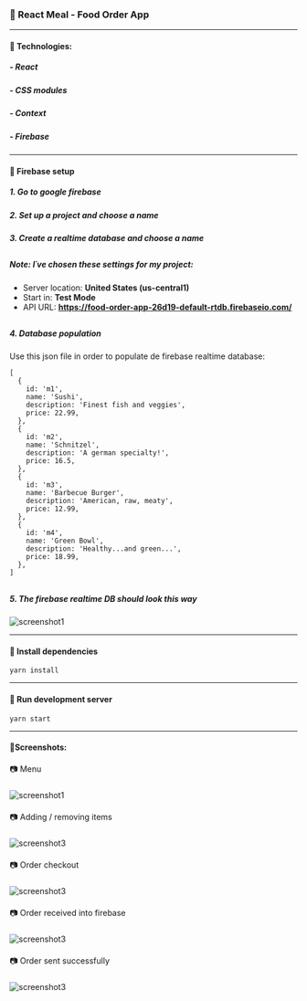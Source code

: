 ### 🍔 React Meal - Food Order App
***
#### 📌 Technologies: 
##### - React
##### - CSS modules
##### - Context
##### - Firebase
***
#### 📌 Firebase setup
##### 1. Go to google firebase
##### 2. Set up a project and choose a name
##### 3. Create a realtime database and choose a name
##
##### Note: I´ve chosen these settings for my project:
- Server location: **United States (us-central1)**
- Start in: **Test Mode**
- API URL: **https://food-order-app-26d19-default-rtdb.firebaseio.com/**
##
##### 4. Database population
Use this json file in order to populate de firebase realtime database:

```
[
  {
    id: 'm1',
    name: 'Sushi',
    description: 'Finest fish and veggies',
    price: 22.99,
  },
  {
    id: 'm2',
    name: 'Schnitzel',
    description: 'A german specialty!',
    price: 16.5,
  },
  {
    id: 'm3',
    name: 'Barbecue Burger',
    description: 'American, raw, meaty',
    price: 12.99,
  },
  {
    id: 'm4',
    name: 'Green Bowl',
    description: 'Healthy...and green...',
    price: 18.99,
  },
]
```
##
##### 5. The firebase realtime DB should look this way
![screenshot1](screenshots/Screenshot_2.jpg)

***
#### 📌 Install dependencies
`yarn install`
***
#### 📌 Run development server
`yarn start`
***
#### 📌Screenshots: 
####
📷 Menu
#####
![screenshot1](screenshots/Screenshot_1.jpg)
####
📷 Adding / removing items
#####
![screenshot3](screenshots/Screenshot_6.jpg)
####
📷 Order checkout
#####
![screenshot3](screenshots/Screenshot_3.jpg)
####
📷 Order received into firebase
#####
![screenshot3](screenshots/Screenshot_4.jpg)
####
📷 Order sent successfully
#####
![screenshot3](screenshots/Screenshot_5.jpg)
